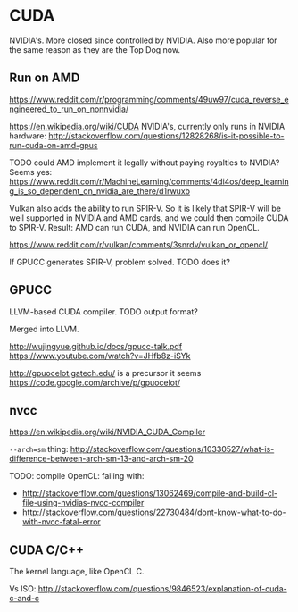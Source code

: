 # CUDA

NVIDIA's. More closed since controlled by NVIDIA. Also more popular for the same reason as they are the Top Dog now.

## Run on AMD

<https://www.reddit.com/r/programming/comments/49uw97/cuda_reverse_engineered_to_run_on_nonnvidia/>

<https://en.wikipedia.org/wiki/CUDA> NVIDIA's, currently only runs in NVIDIA hardware: <http://stackoverflow.com/questions/12828268/is-it-possible-to-run-cuda-on-amd-gpus>

TODO could AMD implement it legally without paying royalties to NVIDIA? Seems yes: <https://www.reddit.com/r/MachineLearning/comments/4di4os/deep_learning_is_so_dependent_on_nvidia_are_there/d1rwuxb>

Vulkan also adds the ability to run SPIR-V. So it is likely that SPIR-V will be well supported in NVIDIA and AMD cards, and we could then compile CUDA to SPIR-V. Result: AMD can run CUDA, and NVIDIA can run OpenCL.

<https://www.reddit.com/r/vulkan/comments/3snrdv/vulkan_or_opencl/>

If GPUCC generates SPIR-V, problem solved. TODO does it?

## GPUCC

LLVM-based CUDA compiler. TODO output format?

Merged into LLVM.

http://wujingyue.github.io/docs/gpucc-talk.pdf https://www.youtube.com/watch?v=JHfb8z-iSYk

http://gpuocelot.gatech.edu/ is a precursor it seems https://code.google.com/archive/p/gpuocelot/

## nvcc

<https://en.wikipedia.org/wiki/NVIDIA_CUDA_Compiler>

`--arch=sm` thing: <http://stackoverflow.com/questions/10330527/what-is-difference-between-arch-sm-13-and-arch-sm-20>

TODO: compile OpenCL: failing with:

- <http://stackoverflow.com/questions/13062469/compile-and-build-cl-file-using-nvidias-nvcc-compiler>
- <http://stackoverflow.com/questions/22730484/dont-know-what-to-do-with-nvcc-fatal-error>

## CUDA C/C++

The kernel language, like OpenCL C.

Vs ISO: http://stackoverflow.com/questions/9846523/explanation-of-cuda-c-and-c
